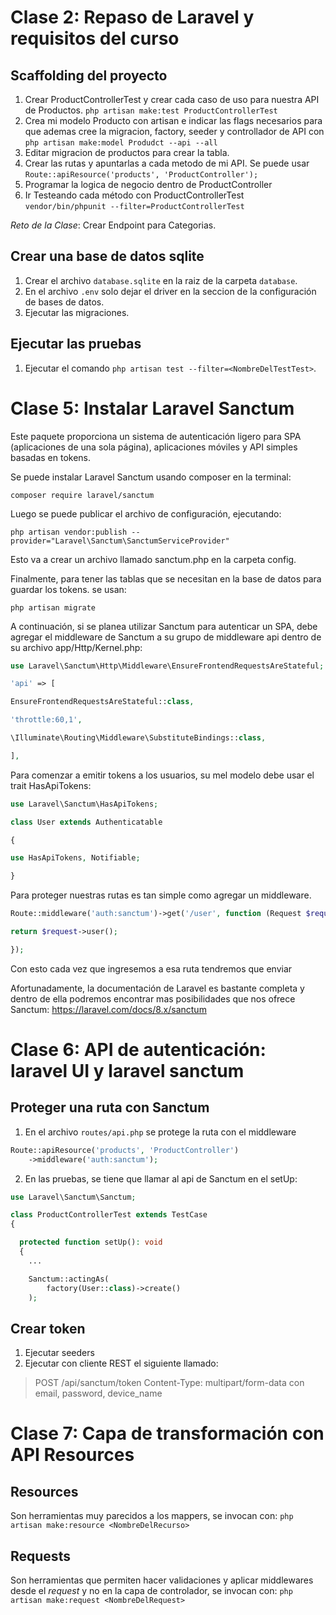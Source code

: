 # Clase 2: Repaso de Laravel y requisitos del curso

## Scaffolding del proyecto

1. Crear ProductControllerTest y crear cada caso de uso para nuestra API de Productos. `php artisan make:test ProductControllerTest`
2. Crea mi modelo Producto con artisan e indicar las flags necesarios para que ademas cree la migracion, factory, seeder y controllador de API con `php artisan make:model Produdct --api --all`
3. Editar migracion de productos para crear la tabla.
4. Crear las rutas y apuntarlas a cada metodo de mi API. Se puede usar `Route::apiResource('products', 'ProductController');`
5. Programar la logica de negocio dentro de ProductController
6. Ir Testeando cada método con ProductControllerTest `vendor/bin/phpunit --filter=ProductControllerTest`

_Reto de la Clase_: Crear Endpoint para Categorias.

## Crear una base de datos sqlite

1. Crear el archivo `database.sqlite` en la raiz de la carpeta `database`.
2. En el archivo `.env` solo dejar el driver en la seccion de la configuración de bases de datos.
3. Ejecutar las migraciones.

## Ejecutar las pruebas

1. Ejecutar el comando `php artisan test --filter=<NombreDelTestTest>`.

# Clase 5: Instalar Laravel Sanctum

Este paquete proporciona un sistema de autenticación ligero para SPA (aplicaciones de una sola página), aplicaciones móviles y API simples basadas en tokens.

Se puede instalar Laravel Sanctum usando composer en la terminal:

`composer require laravel/sanctum`

Luego se puede publicar el archivo de configuración, ejecutando:

`php artisan vendor:publish --provider="Laravel\Sanctum\SanctumServiceProvider"`

Esto va a crear un archivo llamado sanctum.php en la carpeta config.

Finalmente, para tener las tablas que se necesitan en la base de datos para guardar los tokens. se usan:

`php artisan migrate`

A continuación, si se planea utilizar Sanctum para autenticar un SPA, debe agregar el middleware de Sanctum a su grupo de middleware api dentro de su archivo app/Http/Kernel.php:

```php
use Laravel\Sanctum\Http\Middleware\EnsureFrontendRequestsAreStateful;

'api' => [

EnsureFrontendRequestsAreStateful::class,

'throttle:60,1',

\Illuminate\Routing\Middleware\SubstituteBindings::class,

],
```

Para comenzar a emitir tokens a los usuarios, su mel modelo debe usar el trait HasApiTokens:

```php
use Laravel\Sanctum\HasApiTokens;

class User extends Authenticatable

{

use HasApiTokens, Notifiable;

}
```

Para proteger nuestras rutas es tan simple como agregar un middleware.

```php
Route::middleware('auth:sanctum')->get('/user', function (Request $request) {

return $request->user();

});
```

Con esto cada vez que ingresemos a esa ruta tendremos que enviar

Afortunadamente, la documentación de Laravel es bastante completa y dentro de ella podremos encontrar mas posibilidades que nos ofrece Sanctum: https://laravel.com/docs/8.x/sanctum

# Clase 6: API de autenticación: laravel UI y laravel sanctum

## Proteger una ruta con Sanctum

1. En el archivo `routes/api.php` se protege la ruta con el middleware

```php
Route::apiResource('products', 'ProductController')
    ->middleware('auth:sanctum');
```

2. En las pruebas, se tiene que llamar al api de Sanctum en el setUp:

```php
use Laravel\Sanctum\Sanctum;

class ProductControllerTest extends TestCase
{

  protected function setUp(): void
  {
    ...

    Sanctum::actingAs(
        factory(User::class)->create()
    );
```

## Crear token

1. Ejecutar seeders
2. Ejecutar con cliente REST el siguiente llamado:
> POST /api/sanctum/token
> Content-Type: multipart/form-data con email, password, device_name

# Clase 7: Capa de transformación con API Resources

## Resources
Son herramientas muy parecidos a los mappers, se invocan con:
`php artisan make:resource <NombreDelRecurso>`

## Requests
Son herramientas que permiten hacer validaciones y aplicar middlewares desde el *request* y no en la capa de controlador, se invocan con:
`php artisan make:request <NombreDelRequest>`
